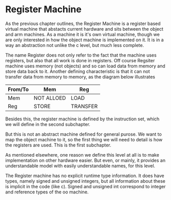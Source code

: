 # Register Machine

As the previous chapter outlines, the Register Machine is a register based virtual machine that
abstacts current hardware and sits between the object and arm machines. As a machine it is it's
own virtual machine, though we are only interested in how the object machine is implemented on it.
It is in a way an abstraction not unlike the c level, but much less complete.

The name Register does not only refer to the fact that the machine uses registers,
but also that all work is done in registers. Off course Regsiter machine uses memory
(not objects) and so can load data from memory and store data back to it. 
Another defining characteristic is that it can not transfer data from memory to memory,
as the diagram below illustrates

|  From/To| Mem | Reg |
| -- | -- | -- |
| Mem | NOT ALLOED | LOAD |
| Reg | STORE | TRANSFER |

Besides this, the register machine is defined by the instruction set,
which we will define in the second subchapter.

But this is not an abstract machine defined for general purose.
We want to map the object machine to it, so the first thing we will need to detail
is how the registers are used. This is the first subchapter.

As mentioned elsewhere, one reason we define this level at all is to make implementation
on other hardware easier. But even, or mainly, it provides an understandable model with
easily understandable names, for this level.

The Register machine has no explicit runtime type information. It does have types, namely
signed and unsigned integers, but all information about these is implicit in the code (like c).
Signed and unsigned int correspond to integer and reference types of the oo machine.